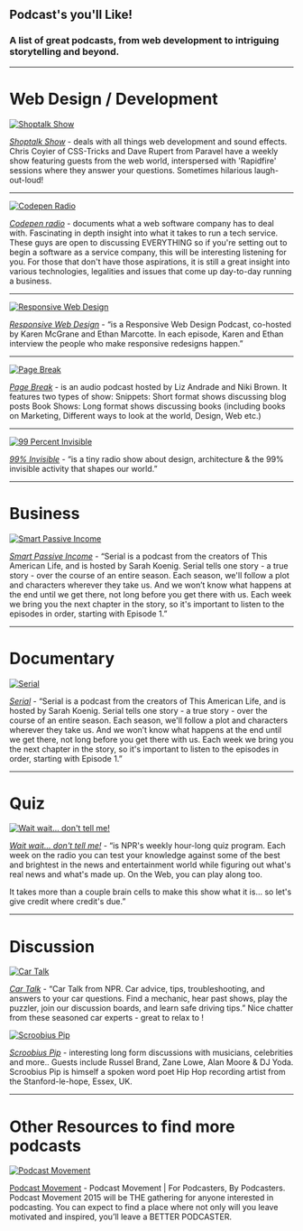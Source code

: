 ## Podcast's you'll Like!

### A list of great podcasts, from web development to intriguing storytelling and beyond.

<hr>

# Web Design / Development

[<img src="https://github.com/admench/podcasts-you-ll-like/blob/master/images/Shoptalk.png" alt="Shoptalk Show">](http://shoptalkshow.com/)

*[Shoptalk Show](http://shoptalkshow.com/)* - deals with all things web development and sound effects. Chris Coyier of CSS-Tricks and Dave Rupert from Paravel have a weekly show featuring guests from the web world, interspersed with 'Rapidfire' sessions where they answer your questions. Sometimes hilarious laugh-out-loud!

<hr>

[<img src="https://github.com/admench/podcasts-you-ll-like/blob/master/images/Codepen.png" alt="Codepen Radio">](http://blog.codepen.io/radio/)

*[Codepen radio](http://blog.codepen.io/radio/)* - documents what a web software company has to deal with. Fascinating in depth insight into what it takes to run a tech service. These guys are open to discussing EVERYTHING so if you're setting out to begin a software as a service company, this will be interesting listening for you. For those that don't have those aspirations, it is still a great insight into various technologies, legalities and issues that come up day-to-day running a business.

<hr>

[<img src="https://github.com/admench/podcasts-you-ll-like/blob/master/images/Responsivewebdesign.png" alt="Responsive Web Design">](http://responsivewebdesign.com/podcast/)

*[Responsive Web Design](http://responsivewebdesign.com/podcast/)* -  “is a Responsive Web Design Podcast, co-hosted by Karen McGrane and Ethan Marcotte. In each episode, Karen and Ethan interview the people who make responsive redesigns happen.”

<hr>

[<img src="https://github.com/admench/podcasts-you-ll-like/blob/master/images/pagebreak.png" alt="Page Break">](http://www.pagebreakpodcast.com/)

*[Page Break](http://www.pagebreakpodcast.com/)* - is an audio podcast hosted by Liz Andrade and Niki Brown. It features two types of show: 
Snippets: Short format shows discussing blog posts
Book Shows: Long format shows discussing books (including books on Marketing, Different ways to look at the world, Design, Web etc.)

<hr>

[<img src="https://github.com/admench/podcasts-you-ll-like/blob/master/images/99percentinvisible.png" alt="99 Percent Invisible">](http://99percentinvisible.org/)

*[99% Invisible](http://99percentinvisible.org/)* -  “is a tiny radio show about design, architecture & the 99% invisible activity that shapes our world.”

<hr>

# Business

[<img src="https://github.com/admench/podcasts-you-ll-like/blob/master/images/smartpassiveincome.png" alt="Smart Passive Income">](http://www.smartpassiveincome.com/category/podcast/)

*[Smart Passive Income](http://www.smartpassiveincome.com/category/podcast/)* -  “Serial is a podcast from the creators of This American Life, and is hosted by Sarah Koenig. Serial tells one story - a true story - over the course of an entire season. Each season, we'll follow a plot and characters wherever they take us. And we won’t know what happens at the end until we get there, not long before you get there with us. Each week we bring you the next chapter in the story, so it's important to listen to the episodes in order, starting with Episode 1.” 

<hr>

# Documentary

[<img src="https://github.com/admench/podcasts-you-ll-like/blob/master/images/serial.png" alt="Serial">](http://serialpodcast.org/)

*[Serial](http://serialpodcast.org/)* -  “Serial is a podcast from the creators of This American Life, and is hosted by Sarah Koenig. Serial tells one story - a true story - over the course of an entire season. Each season, we'll follow a plot and characters wherever they take us. And we won’t know what happens at the end until we get there, not long before you get there with us. Each week we bring you the next chapter in the story, so it's important to listen to the episodes in order, starting with Episode 1.” 

<hr>

# Quiz

[<img src="https://github.com/admench/podcasts-you-ll-like/blob/master/images/waitwaitdonttellme.png" alt="Wait wait... don't tell me!">](http://www.npr.org/programs/wait-wait-dont-tell-me/)

*[Wait wait... don't tell me!](http://www.npr.org/programs/wait-wait-dont-tell-me/)* -  “is NPR's weekly hour-long quiz program. Each week on the radio you can test your knowledge against some of the best and brightest in the news and entertainment world while figuring out what's real news and what's made up. On the Web, you can play along too.

It takes more than a couple brain cells to make this show what it is... so let's give credit where credit's due.”

<hr>

# Discussion

[<img src="https://github.com/admench/podcasts-you-ll-like/blob/master/images/cartalk.png" alt="Car Talk">](http://www.cartalk.com/)

*[Car Talk](http://www.cartalk.com/)* -  “Car Talk from NPR. Car advice, tips, troubleshooting, and answers to your car questions. Find a mechanic, hear past shows, play the puzzler, join our discussion boards, and learn safe driving tips.” Nice chatter from these seasoned car experts - great to relax to !

[<img src="https://github.com/admench/podcasts-you-ll-like/blob/master/images/scroobiuspip.png" alt="Scroobius Pip">](http://www.scroobiuspip.co.uk/distraction-pieces-podcast/)

*[Scroobius Pip](http://www.scroobiuspip.co.uk/distraction-pieces-podcast/)* -  interesting long form discussions with musicians, celebrities and more.. Guests include Russel Brand, Zane Lowe, Alan Moore & DJ Yoda. Scroobius Pip is himself a spoken word poet Hip Hop recording artist from the Stanford-le-hope, Essex, UK.

<hr>

# Other Resources to find more podcasts

[<img src="https://github.com/admench/podcasts-you-ll-like/blob/master/images/podcastmovement.png" alt="Podcast Movement">](http://podcastmovement.com/)

[Podcast Movement](http://podcastmovement.com/) - Podcast Movement | For Podcasters, By Podcasters. Podcast Movement 2015 will be THE gathering for anyone interested in podcasting. You can expect to find a place where not only will you leave motivated and inspired, you’ll leave a BETTER PODCASTER.